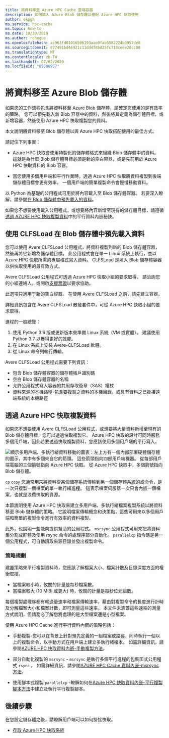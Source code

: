 ```yaml
---
title: 將資料移至 Azure HPC Cache 雲端容器
description: 如何填入 Azure Blob 儲存體以搭配 Azure HPC 快取使用
author: ekpgh
ms.service: hpc-cache
ms.topic: how-to
ms.date: 10/30/2019
ms.author: rohogue
ms.openlocfilehash: ac963fd01016506193aae0fab5582224b3957de8
ms.sourcegitcommit: 877491bd46921c11dd478bd25fc718ceee2dcc08
ms.translationtype: MT
ms.contentlocale: zh-TW
ms.lasthandoff: 07/02/2020
ms.locfileid: "85508957"
---
```

# <a name="move-data-to-azure-blob-storage"></a>將資料移至 Azure Blob 儲存體

如果您的工作流程包含將資料移至 Azure Blob 儲存體，請確定您使用的是有效率的策略。 您可以預先載入新 Blob 容器中的資料，然後將其定義為儲存體目標，或新增容器，然後使用 Azure HPC 快取複製您的資料。

本文說明將資料移至 Blob 儲存體以與 Azure HPC 快取搭配使用的最佳方式。

請記住下列事實：

* Azure HPC 快取會使用特製化的儲存體格式來組織 Blob 儲存體中的資料。 這就是為什麼 Blob 儲存體目標必須是新的空白容器，或是先前用於 Azure HPC 快取資料的 Blob 容器。

* 當您使用多個用戶端和平行作業時，透過 Azure HPC 快取將資料複製到後端儲存體目標會更有效率。 一個用戶端的簡單複製命令會慢慢移動資料。

以 Python 為基礎的公用程式可用於將內容載入至 Blob 儲存體容器。 若要深入瞭解，請參閱[在 Blob 儲存體中預先載入的資料](#pre-load-data-in-blob-storage-with-clfsload)。

如果您不想要使用載入公用程式，或想要將內容新增至現有的儲存體目標，請遵循[透過 AZURE HPC 快取複製資料](#copy-data-through-the-azure-hpc-cache)中的平行資料內嵌秘訣。

## <a name="pre-load-data-in-blob-storage-with-clfsload"></a>使用 CLFSLoad 在 Blob 儲存體中預先載入資料

您可以使用 Avere CLFSLoad 公用程式，將資料複製到新的 Blob 儲存體容器，然後再將它新增為儲存體目標。 此公用程式會在單一 Linux 系統上執行，並以 Azure HPC 快取所需的專屬格式寫入資料。 CLFSLoad 是填入 Blob 儲存體容器以供快取使用的最有效方式。

Avere CLFSLoad 公用程式可透過 Azure HPC 快取小組的要求取得。 請洽詢您的小組連絡人，或開啟[支援票證](hpc-cache-support-ticket.md)以要求協助。

此選項只適用于新的空白容器。 在使用 Avere CLFSLoad 之前，請先建立容器。

詳細資訊包含在 Avere CLFSLoad 散發套件中，可從 Azure HPC 快取小組的要求取得。

進程的一般總覽：

1. 使用 Python 3.6 版或更新版本來準備 Linux 系統（VM 或實體）。 建議使用 Python 3.7 以獲得更好的效能。
1. 在 Linux 系統上安裝 Avere-CLFSLoad 軟體。
1. 從 Linux 命令列執行傳輸。

Avere CLFSLoad 公用程式需要下列資訊：

* 包含 Blob 儲存體容器的儲存體帳戶識別碼
* 空白 Blob 儲存體容器的名稱
* 允許公用程式寫入容器的共用存取簽章（SAS）權杖
* 資料來源的本機路徑-包含要複製之資料的本機目錄，或具有資料之已掛接遠端系統的本機路徑

## <a name="copy-data-through-the-azure-hpc-cache"></a>透過 Azure HPC 快取複製資料

如果您不想要使用 Avere CLFSLoad 公用程式，或想要將大量資料新增至現有的 Blob 儲存體目標，您可以透過快取複製它。 Azure HPC 快取的設計可同時服務多個用戶端，因此若要透過快取複製資料，您應該使用多個用戶端的平行寫入。

![顯示多用戶端、多執行緒資料移動的圖表：左上方有一個內部部署硬體儲存體的圖示，其中有多個來自它的箭頭。 這些箭頭指向四部用戶端機器。 從每部用戶端電腦的三個箭號指向 Azure HPC 快取。 從 Azure HPC 快取中，多個箭號指向 Blob 儲存體。](media/hpc-cache-parallel-ingest.png)

``cp`` ``copy`` 您通常用來將資料從某個儲存系統傳輸到另一個儲存體系統的或命令，是一次只複製一個檔案的單一執行緒進程。 這表示檔案伺服器一次只會內嵌一個檔案，也就是浪費快取的資源。

本節說明使用 Azure HPC 快取來建立多用戶端、多執行緒檔案複製系統以將資料移至 Blob 儲存體的策略。 它說明檔案傳輸概念和決策點，這些可用來以多個用戶端和簡單的複製命令進行有效率的資料複製。

此外，也說明一些能夠提供幫助的公用程式。 ``msrsync`` 公用程式可用來把將資料集分割成貯體及使用 rsync 命令的處理序部分自動化。 ``parallelcp`` 指令碼是另一個公用程式，可自動讀取來源目錄並發出複製命令。

### <a name="strategic-planning"></a>策略規劃

建置策略來平行複製資料時，您應該了解檔案大小、檔案計數及目錄深度方面的權衡取捨。

* 當檔案較小時，攸關的計量是每秒檔案數。
* 當檔案較大 (10 MiBi 或更大) 時，攸關的計量是每秒位元組數。

每個複製處理序都有輸送量速率和檔案傳輸速率，藉由對複製命令的長度進行計時及分解檔案大小和檔案計數，即可測量這些速率。 本文件未涵蓋這些速率的測量方式說明，但請務必了解您將處理的是大型檔案還是小型檔案。

使用 Azure HPC Cache 進行平行資料內嵌的策略包括：

* 手動複製-您可以在背景上針對預先定義的一組檔案或路徑，同時執行一個以上的複製命令，以手動方式在用戶端上建立多執行緒複本。 如需詳細資訊，請參閱[AZURE HPC 快取資料內嵌-手動複製方法](hpc-cache-ingest-manual.md)。

* 部分自動化複製的 ``msrsync``  -  ``msrsync`` 是執行多個平行進程的包裝函式公用程式 ``rsync`` 。 如需詳細資訊，請參閱[AZURE HPC Cache 資料內嵌-msrsync 方法](hpc-cache-ingest-msrsync.md)。

* 使用腳本式複製 ``parallelcp`` -瞭解如何在[Azure HPC 快取資料內嵌-平行複製腳本方法](hpc-cache-ingest-parallelcp.md)中建立及執行平行複製腳本。

## <a name="next-steps"></a>後續步驟

在您設定儲存體之後，請瞭解用戶端可以如何掛接快取。

* [存取 Azure HPC 快取系統](hpc-cache-mount.md)
